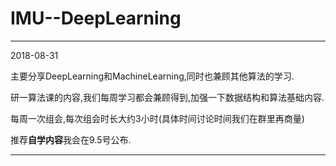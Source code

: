 # IMU--DeepLearning #

----------------------------------------------------------------------------------------------------------------------------
2018-08-31

主要分享DeepLearning和MachineLearning,同时也兼顾其他算法的学习.


研一算法课的内容,我们每周学习都会兼顾得到,加强一下数据结构和算法基础内容.



每周一次组会,每次组会时长大约3小时(具体时间讨论时间我们在群里再商量)


推荐**自学内容**我会在9.5号公布.

----------------------------------------------------------------------------------------------------------------------------
